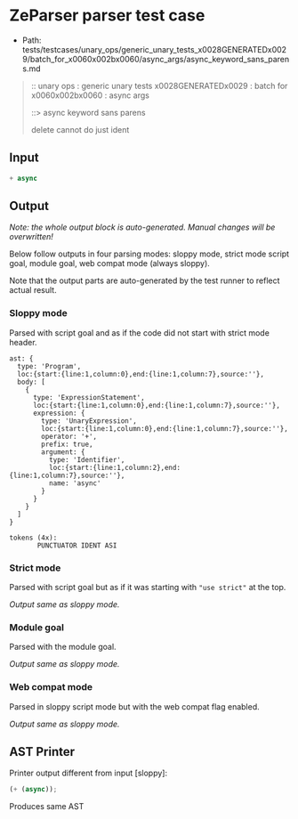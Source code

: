 # ZeParser parser test case

- Path: tests/testcases/unary_ops/generic_unary_tests_x0028GENERATEDx0029/batch_for_x0060x002bx0060/async_args/async_keyword_sans_parens.md

> :: unary ops : generic unary tests x0028GENERATEDx0029 : batch for x0060x002bx0060 : async args
>
> ::> async keyword sans parens
>
> delete cannot do just ident

## Input

`````js
+ async
`````

## Output

_Note: the whole output block is auto-generated. Manual changes will be overwritten!_

Below follow outputs in four parsing modes: sloppy mode, strict mode script goal, module goal, web compat mode (always sloppy).

Note that the output parts are auto-generated by the test runner to reflect actual result.

### Sloppy mode

Parsed with script goal and as if the code did not start with strict mode header.

`````
ast: {
  type: 'Program',
  loc:{start:{line:1,column:0},end:{line:1,column:7},source:''},
  body: [
    {
      type: 'ExpressionStatement',
      loc:{start:{line:1,column:0},end:{line:1,column:7},source:''},
      expression: {
        type: 'UnaryExpression',
        loc:{start:{line:1,column:0},end:{line:1,column:7},source:''},
        operator: '+',
        prefix: true,
        argument: {
          type: 'Identifier',
          loc:{start:{line:1,column:2},end:{line:1,column:7},source:''},
          name: 'async'
        }
      }
    }
  ]
}

tokens (4x):
       PUNCTUATOR IDENT ASI
`````

### Strict mode

Parsed with script goal but as if it was starting with `"use strict"` at the top.

_Output same as sloppy mode._

### Module goal

Parsed with the module goal.

_Output same as sloppy mode._

### Web compat mode

Parsed in sloppy script mode but with the web compat flag enabled.

_Output same as sloppy mode._

## AST Printer

Printer output different from input [sloppy]:

````js
(+ (async));
````

Produces same AST

